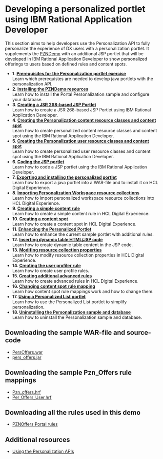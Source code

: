 # Developing a personalized portlet using IBM Rational Application Developer

This section aims to help developers use the Personalization API to fully personalize the experience of DX users with a personalization portlet.
It supplements the [PZNDemo](../demo/index.md) with an additional JSP portlet that will be developed in IBM Rational Application Developer to show personalized offerings to users based on defined rules and content spots.  

- **1. [Prerequisites for the Personalization portlet exercise](./pzn_demoprereq.md)**  
Learn which prerequistes are needed to develop java portlets with the personalization API.  
- **2. [Installing the PZNDemo resources](./pzn_demoinstall.md)**  
Learn how to install the Portal Personalization sample and configure your database.  
- **3. [Creating a JSR 268-based JSP Portlet](./pzn_demo_create_jsp_rad.md)**  
Learn how to create a JSR 268-based JSP Portlet using IBM Rational Application Developer.  
- **4. [Creating the Personalization content resource classes and content spot](./pzn_demo_create_pzn_content_resources.md)**  
Learn how to create personalized content resource classes and content spot using the IBM Rational Application Developer.  
- **5. [Creating the Personalization user resource classes and content spot](./pzn_demo_create_pzn_user_resources.md)**  
Learn how to create personalized user resource classes and content spot using the IBM Rational Application Developer.  
- **6. [Coding the JSP portlet](./pzn_demo_finish_coding_portlet_jsp.md)**  
Learn how to code a JSP portlet using the IBM Rational Application Developer.  
- **7. [Exporting and installing the personalized portlet](./pzn_demo_export_war_install_portlet.md)**  
Learn how to export a java portlet into a WAR-file and to install it on HCL Digital Experience.  
- **8. [Importing Personalization Workspace resource collections](./pzn_demo_import_resource_collections.md)**  
Learn how to import personalized workspace resource collections into HCL Digital Experience.  
- **9. [Creating a simple content rule](./pzn_demo_create_simple_content_rule.md)**  
Learn how to create a simple content rule in HCL Digital Experience.  
- **10. [Creating a content spot](./pzn_demo_create_content_spot.md)**  
Learn how to create a content spot in HCL Digital Experience.  
- **11. [Enhancing the Personalized Portlet](./pzn_demo_enhance_personalized_portlet.md)**  
Learn how to enhance the current sample portlet with additional rules.  
- **12. [Inserting dynamic table HTML/JSP code](./pzn_demo_insert_dynamic_table_code.md)**  
Learn how to create dynamic table content in the JSP code.  
- **13. [Modifing resource collection properties](./pzn_demo_modify_resource_collection_properties.md)**  
Learn how to modify resource collection properties in HCL Digital Experience.  
- **14. [Creating the user profiler rule](./pzn_demo_create_additional_advanced_rules.md)**  
Learn how to create user profile rules.  
- **15. [Creating additional advanced rules](./pzn_demo_create_additional_advanced_rules.md)**  
Learn how to create advanced rules in HCL Digital Experience.
- **16. [Changing content spot rule mapping](./pzn_demo_change_content_spot_rule_mapping.md)**  
Learn how content spot rule mappings work and how to change them.  
- **17. [Using a Personalized List portlet](./pzn_demo_list_portlet.md)**  
Learn how to use the Personalized List portlet to simplify personalization.  
- **18. [Uninstalling the Personalization sample and database](./pzn_demouninstall.md)**  
Learn how to uninstall the Personalization sample and database.  

## Downloading the sample WAR-file and source-code

- [PersOffers.war](../download/PersOffers.war)  
- [pers_offers.jar](../download/pers_offers.jar)  

## Downloading the sample Pzn_Offers rule mappings

- [Pzn_offers.hrf](../download/Pzn_offers.hrf)  
- [Per_Offers_User.hrf](../download/Per_Offers_User.hrf)  

## Downloading all the rules used in this demo  

- [PZNOffers Portal rules](../download/Portal_rules_PznOffers.zip)  

## Additional resources

- [Using the Personalization APIs](../../pzn_programming_ref/using_apis/index.html?h=personalization+api)  
